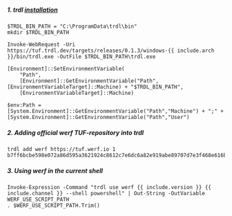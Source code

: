 ##### 1. trdl [installation](https://github.com/werf/trdl)

```shell
$TRDL_BIN_PATH = "C:\ProgramData\trdl\bin"
mkdir $TRDL_BIN_PATH

Invoke-WebRequest -Uri https://tuf.trdl.dev/targets/releases/0.1.3/windows-{{ include.arch }}/bin/trdl.exe -OutFile $TRDL_BIN_PATH\trdl.exe

[Environment]::SetEnvironmentVariable(
    "Path",
    [Environment]::GetEnvironmentVariable("Path", [EnvironmentVariableTarget]::Machine) + "$TRDL_BIN_PATH",
    [EnvironmentVariableTarget]::Machine)

$env:Path = [System.Environment]::GetEnvironmentVariable("Path","Machine") + ";" + [System.Environment]::GetEnvironmentVariable("Path","User")
```

##### 2. Adding official werf TUF-repository into trdl

```shell
trdl add werf https://tuf.werf.io 1 b7ff6bcbe598e072a86d595a3621924c8612c7e6dc6a82e919abe89707d7e3f468e616b5635630680dd1e98fc362ae5051728406700e6274c5ed1ad92bea52a2
```

##### 3. Using werf in the current shell

```shell
Invoke-Expression -Command "trdl use werf {{ include.version }} {{ include.channel }} --shell powershell" | Out-String -OutVariable WERF_USE_SCRIPT_PATH
. $WERF_USE_SCRIPT_PATH.Trim()
```
